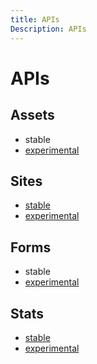```yaml
---
title: APIs
Description: APIs
--- 
```


# APIs

## Assets

- stable
- [experimental](experimental/assets)

## Sites

- [stable](stable/sites)
- [experimental](experimental/sites)

## Forms

- stable
- [experimental](experimental/forms)

## Stats

- [stable](stable/stats)
- [experimental](experimental/stats)
